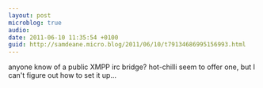 ```yaml
---
layout: post
microblog: true
audio: 
date: 2011-06-10 11:35:54 +0100
guid: http://samdeane.micro.blog/2011/06/10/t79134686995156993.html
---
```

anyone know of a public XMPP irc bridge? hot-chilli seem to offer one, but I can't figure out how to set it up...
